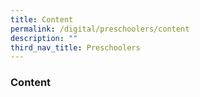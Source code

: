 ```yaml
---
title: Content
permalink: /digital/preschoolers/content
description: ""
third_nav_title: Preschoolers
---
```

### **Content**